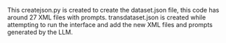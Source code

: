 This createjson.py is created to create the dataset.json file, this code has around 27 XML files with prompts.
transdataset.json is created while attempting to run the interface and add the new XML files and prompts generated by the LLM.
